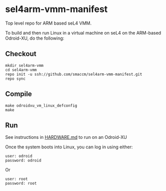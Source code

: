 sel4arm-vmm-manifest
====================

Top level repo for ARM based seL4 VMM.

To build and then run Linux in a virtual machine on seL4 on the ARM-based Odroid-XU, do the following:

## Checkout
    mkdir sel4arm-vmm
    cd sel4arm-vmm
    repo init -u ssh://github.com/smaccm/sel4arm-vmm-manifest.git
    repo sync

## Compile
    make odroidxu_vm_linux_defconfig
    make

## Run

See instructions in [HARDWARE.md](https://github.com/smaccm/camkes-smaccm-manifest/HARDWARE.md) to run on an Odroid-XU

Once the system boots into Linux, you can log in using either:

    user: odroid
    password: odroid

Or

    user: root
    password: root


